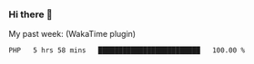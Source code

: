 ### Hi there 👋

My past week: (WakaTime plugin)
<!--START_SECTION:waka-->
```text
PHP   5 hrs 58 mins   █████████████████████████   100.00 % 
```
<!--END_SECTION:waka-->
